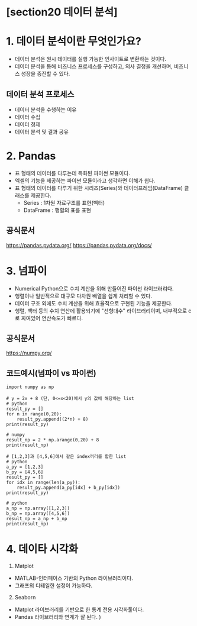 # [section20 데이터 분석] 

# 1. 데이터 분석이란 무엇인가요?
- 데이터 분석은 원시 데이터를 실행 가능한 인사이트로 변환하는 것이다.
- 데이터 분석을 통해 비즈니스 프로세스를 구성하고, 의사 결정을 개선하며, 비즈니스 성장을 증진할 수 있다.

## 데이터 분석 프로세스 
- 데이터 분석을 수행하는 이유
- 데이터 수집
- 데이터 정제
- 데이터 분석 및 결과 공유

# 2. Pandas
- 표 형태의 데이터를 다루는데 특화된 파이썬 모듈이다.
- 엑셀의 기능을 제공하는 파이썬 모듈이라고 생각하면 이해가 쉽다.
- 표 형태의 데이터를 다루기 위한 시리즈(Series)와 데이터프레임(DataFrame) 클래스를 제공한다.
	- Series : 1차원 자료구조를 표현(벡터)
	- DataFrame : 행렬의 표를 표현

## 공식문서
https://pandas.pydata.org/
https://pandas.pydata.org/docs/


# 3. 넘파이
- Numerical Python으로 수치 계산을 위해 만들어진 파이썬 라이브러리다.
- 행렬이나 일반적으로 대규모 다차원 배열을 쉽게 처리할 수 있다.
- 데이터 구조 외에도 수치 계산을 위해 효율적으로 구현된 기능을 제공한다.
- 행렬, 백터 등의 수치 연산에 활용되기에 "선형대수" 라이브러리이며, 내부적으로 c로 짜여있어 연산속도가 빠르다.

## 공식문서
https://numpy.org/

## 코드예시(넘파이 vs 파이썬)
```
import numpy as np

# y = 2x + 8 (단, 0<=x<20)에서 y의 값에 해당하는 list
# python
result_py = []
for n in range(0,20):
    result_py.append((2*n) + 8)
print(result_py)

# numpy
result_np = 2 * np.arange(0,20) + 8
print(result_np)

# [1,2,3]과 [4,5,6]에서 같은 index끼리를 합한 list
# python
a_py = [1,2,3]
b_py = [4,5,6]
result_py = []
for idx in range(len(a_py)):
    result_py.append(a_py[idx] + b_py[idx])
print(result_py)

# python
a_np = np.array([1,2,3])
b_np = np.array([4,5,6])
result_np = a_np + b_np
print(result_np)
```

# 4. 데이타 시각화
1. Matplot
- MATLAB-인터페이스 기반의 Python 라이브러리이다.
- 그래프의 디테일한 설정이 가능하다.

2. Seaborn
- Matplot 라이브러리를 기반으로 한 통계 전용 시각화툴이다.
- Pandas 라이브러리와 연계가 잘 된다.
)
